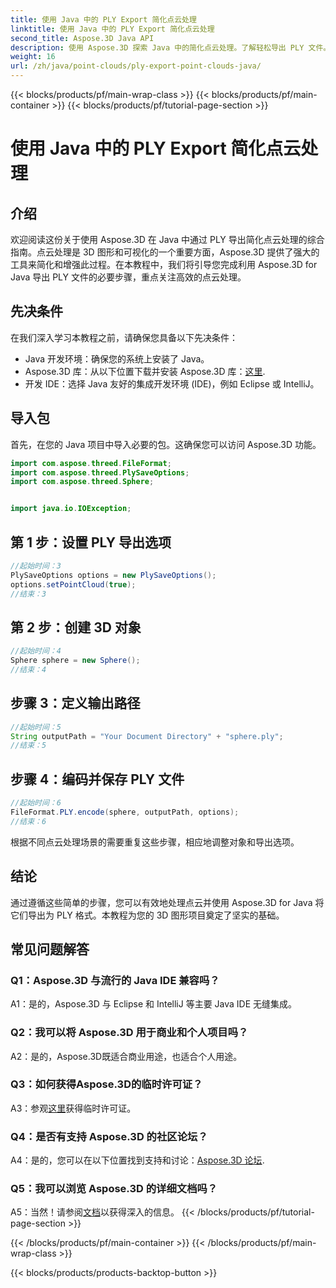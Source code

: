 ```yaml
---
title: 使用 Java 中的 PLY Export 简化点云处理
linktitle: 使用 Java 中的 PLY Export 简化点云处理
second_title: Aspose.3D Java API
description: 使用 Aspose.3D 探索 Java 中的简化点云处理。了解轻松导出 PLY 文件。通过我们的分步指南来提升您的 3D 图形项目。
weight: 16
url: /zh/java/point-clouds/ply-export-point-clouds-java/
---
```


{{< blocks/products/pf/main-wrap-class >}}
{{< blocks/products/pf/main-container >}}
{{< blocks/products/pf/tutorial-page-section >}}

# 使用 Java 中的 PLY Export 简化点云处理

## 介绍

欢迎阅读这份关于使用 Aspose.3D 在 Java 中通过 PLY 导出简化点云处理的综合指南。点云处理是 3D 图形和可视化的一个重要方面，Aspose.3D 提供了强大的工具来简化和增强此过程。在本教程中，我们将引导您完成利用 Aspose.3D for Java 导出 PLY 文件的必要步骤，重点关注高效的点云处理。

## 先决条件

在我们深入学习本教程之前，请确保您具备以下先决条件：

- Java 开发环境：确保您的系统上安装了 Java。
-  Aspose.3D 库：从以下位置下载并安装 Aspose.3D 库：[这里](https://releases.aspose.com/3d/java/).
- 开发 IDE：选择 Java 友好的集成开发环境 (IDE)，例如 Eclipse 或 IntelliJ。

## 导入包

首先，在您的 Java 项目中导入必要的包。这确保您可以访问 Aspose.3D 功能。

```java
import com.aspose.threed.FileFormat;
import com.aspose.threed.PlySaveOptions;
import com.aspose.threed.Sphere;


import java.io.IOException;
```

## 第 1 步：设置 PLY 导出选项

```java
//起始时间：3
PlySaveOptions options = new PlySaveOptions();
options.setPointCloud(true);
//结束：3
```

## 第 2 步：创建 3D 对象

```java
//起始时间：4
Sphere sphere = new Sphere();
//结束：4
```

## 步骤 3：定义输出路径

```java
//起始时间：5
String outputPath = "Your Document Directory" + "sphere.ply";
//结束：5
```

## 步骤 4：编码并保存 PLY 文件

```java
//起始时间：6
FileFormat.PLY.encode(sphere, outputPath, options);
//结束：6
```

根据不同点云处理场景的需要重复这些步骤，相应地调整对象和导出选项。

## 结论

通过遵循这些简单的步骤，您可以有效地处理点云并使用 Aspose.3D for Java 将它们导出为 PLY 格式。本教程为您的 3D 图形项目奠定了坚实的基础。

## 常见问题解答

### Q1：Aspose.3D 与流行的 Java IDE 兼容吗？

A1：是的，Aspose.3D 与 Eclipse 和 IntelliJ 等主要 Java IDE 无缝集成。

### Q2：我可以将 Aspose.3D 用于商业和个人项目吗？

A2：是的，Aspose.3D既适合商业用途，也适合个人用途。

### Q3：如何获得Aspose.3D的临时许可证？

 A3：参观[这里](https://purchase.aspose.com/temporary-license/)获得临时许可证。

### Q4：是否有支持 Aspose.3D 的社区论坛？

 A4：是的，您可以在以下位置找到支持和讨论：[Aspose.3D 论坛](https://forum.aspose.com/c/3d/18).

### Q5：我可以浏览 Aspose.3D 的详细文档吗？

 A5：当然！请参阅[文档](https://reference.aspose.com/3d/java/)以获得深入的信息。
{{< /blocks/products/pf/tutorial-page-section >}}

{{< /blocks/products/pf/main-container >}}
{{< /blocks/products/pf/main-wrap-class >}}

{{< blocks/products/products-backtop-button >}}
